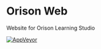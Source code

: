 # Orison Web

Website for Orison Learning Studio

[![AppVeyor](https://img.shields.io/badge/Github_Pages-Live-lightgreen)](https://hardiksharma02.github.io/orison_web/)
